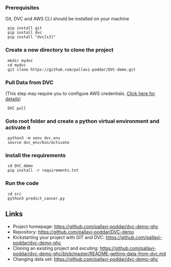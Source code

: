 



<!-- Getting Data using DVC pull -->


### Prerequisites
Git, DVC and AWS CLI should be installed on your machine

```
 pip install git
 pip install dvc
 pip install "dvc[s3]"
```
### Create a new directory to clone the project
```
 mkdir mydvc
 cd mydvc
 git clone https://github.com/pallavi-poddar/DVC-demo.git
```

### Pull Data from DVC
(This step may require you to configure AWS credentials. [Click here for details](https://github.com/pallavi-poddar/dvc-demo-ghc/blob/master/cred/README-cred.md))
```
 DVC pull
```

### Goto root folder and create a python virtual environment and activate it
```
 python3 -m venv dvc_env
 source dvc_env/bin/activate     
```
### Install the requirements
```
 cd DVC_demo
 pip install -r requirements.txt   
```

### Run the code
```
 cd src
 python3 predict_cancer.py 
```

## Links

- Project homepage: https://github.com/pallavi-poddar/dvc-demo-ghc
- Repository: https://github.com/pallavi-poddar/DVC-demo
- Kickstarting your project with GIT and DVC: https://github.com/pallavi-poddar/dvc-demo-ghc
- Cloning an existing project and excuting: https://github.com/pallavi-poddar/dvc-demo-ghc/blob/master/README-getting-data-from-dvc.md
- Changing data set: https://github.com/pallavi-poddar/dvc-demo-ghc






